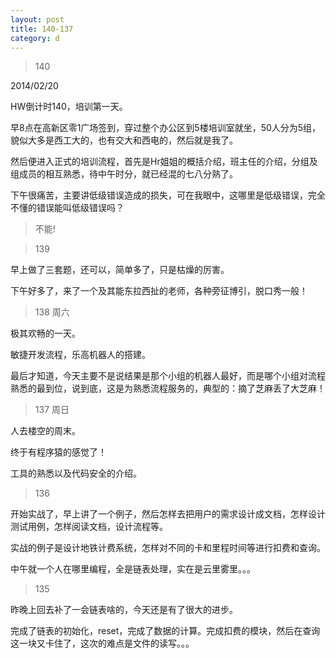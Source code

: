 ```yaml
---
layout: post
title: 140-137
category: d
---
```


>140

2014/02/20

HW倒计时140，培训第一天。

早8点在高新区零1广场签到，穿过整个办公区到5楼培训室就坐，50人分为5组，貌似大多是西工大的，也有交大和西电的，然后就是我了。

然后便进入正式的培训流程，首先是Hr姐姐的概括介绍，班主任的介绍，分组及组成员的相互熟悉，待中午时分，就已经混的七八分熟了。

下午很痛苦，主要讲低级错误造成的损失，可在我眼中，这哪里是低级错误，完全不懂的错误能叫低级错误吗？

>不能!

>139

早上做了三套题，还可以，简单多了，只是枯燥的厉害。

下午好多了，来了一个及其能东拉西扯的老师，各种旁征博引，脱口秀一般！

>138 周六

极其欢畅的一天。

敏捷开发流程，乐高机器人的搭建。

最后才知道，今天主要不是说结果是那个小组的机器人最好，而是哪个小组对流程熟悉的最到位，说到底，这是为熟悉流程服务的，典型的：摘了芝麻丢了大芝麻！

>137 周日

人去楼空的周末。

终于有程序猿的感觉了！

工具的熟悉以及代码安全的介绍。

>136

开始实战了，早上讲了一个例子，然后怎样去把用户的需求设计成文档，怎样设计测试用例，怎样阅读文档，设计流程等。

实战的例子是设计地铁计费系统，怎样对不同的卡和里程时间等进行扣费和查询。

中午就一个人在哪里编程，全是链表处理，实在是云里雾里。。。


>135

昨晚上回去补了一会链表啥的，今天还是有了很大的进步。

完成了链表的初始化，reset，完成了数据的计算。完成扣费的模块，然后在查询这一块又卡住了，这次的难点是文件的读写。。。



